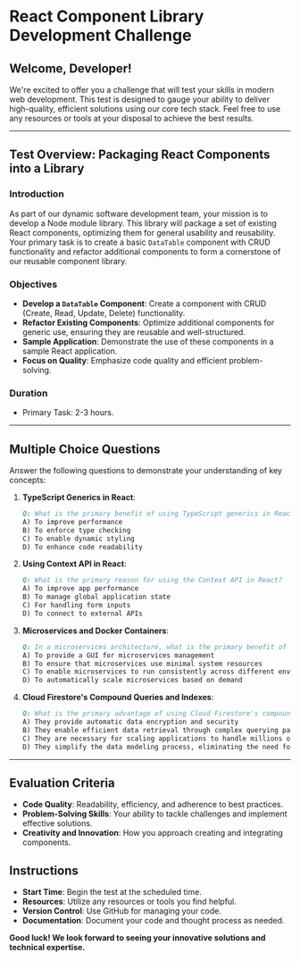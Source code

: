 # **React Component Library Development Challenge**

## Welcome, Developer!

We're excited to offer you a challenge that will test your skills in modern web development. This test is designed to gauge your ability to deliver high-quality, efficient solutions using our core tech stack. Feel free to use any resources or tools at your disposal to achieve the best results.

---

## Test Overview: Packaging React Components into a Library

### Introduction
As part of our dynamic software development team, your mission is to develop a Node module library. This library will package a set of existing React components, optimizing them for general usability and reusability. Your primary task is to create a basic `DataTable` component with CRUD functionality and refactor additional components to form a cornerstone of our reusable component library.

### Objectives
- **Develop a `DataTable` Component**: Create a component with CRUD (Create, Read, Update, Delete) functionality.
- **Refactor Existing Components**: Optimize additional components for generic use, ensuring they are reusable and well-structured.
- **Sample Application**: Demonstrate the use of these components in a sample React application.
- **Focus on Quality**: Emphasize code quality and efficient problem-solving.

### Duration
- Primary Task: 2-3 hours.

---

## Multiple Choice Questions

Answer the following questions to demonstrate your understanding of key concepts:

1. **TypeScript Generics in React**:
    ```markdown
    Q: What is the primary benefit of using TypeScript generics in React components?
    A) To improve performance
    B) To enforce type checking
    C) To enable dynamic styling
    D) To enhance code readability
    ```

2. **Using Context API in React**:
    ```markdown
    Q: What is the primary reason for using the Context API in React?
    A) To improve app performance
    B) To manage global application state
    C) For handling form inputs
    D) To connect to external APIs
    ```

3. **Microservices and Docker Containers**:
    ```markdown
    Q: In a microservices architecture, what is the primary benefit of using Docker containers?
    A) To provide a GUI for microservices management
    B) To ensure that microservices use minimal system resources
    C) To enable microservices to run consistently across different environments
    D) To automatically scale microservices based on demand
    ```

4. **Cloud Firestore's Compound Queries and Indexes**:
    ```markdown
    Q: What is the primary advantage of using Cloud Firestore's compound queries and indexes?
    A) They provide automatic data encryption and security
    B) They enable efficient data retrieval through complex querying patterns
    C) They are necessary for scaling applications to handle millions of users
    D) They simplify the data modeling process, eliminating the need for relational databases
    ```

---

## Evaluation Criteria

- **Code Quality**: Readability, efficiency, and adherence to best practices.
- **Problem-Solving Skills**: Your ability to tackle challenges and implement effective solutions.
- **Creativity and Innovation**: How you approach creating and integrating components.

## Instructions

- **Start Time**: Begin the test at the scheduled time.
- **Resources**: Utilize any resources or tools you find helpful.
- **Version Control**: Use GitHub for managing your code.
- **Documentation**: Document your code and thought process as needed.

**Good luck! We look forward to seeing your innovative solutions and technical expertise.**